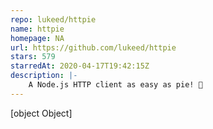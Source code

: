 ```yaml
---
repo: lukeed/httpie
name: httpie
homepage: NA
url: https://github.com/lukeed/httpie
stars: 579
starredAt: 2020-04-17T19:42:15Z
description: |-
    A Node.js HTTP client as easy as pie! 🥧
---
```


[object Object]

